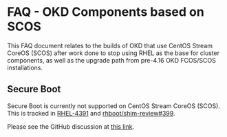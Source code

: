 # FAQ - OKD Components based on SCOS

<!--cSpell:ignore SCOS -->

This FAQ document relates to the builds of OKD that use CentOS Stream CoreOS (SCOS) after work done to stop using RHEL as the base for cluster components, as well as the upgrade path from pre-4.16 OKD FCOS/SCOS installations.

## Secure Boot
Secure Boot is currently not supported on CentOS Stream CoreOS (SCOS). This is tracked in [RHEL-4391](https://issues.redhat.com/browse/RHEL-4391) and [rhboot/shim-review#399](https://github.com/rhboot/shim-review/issues/399).

Please see the GitHub discussion at [this link](https://github.com/okd-project/okd/discussions/1922).
